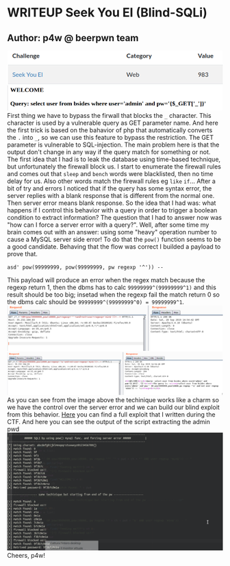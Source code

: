# WRITEUP Seek You EI (Blind-SQLi)

## __Author:__ p4w @ beerpwn team
![Image desc](challenge_desc.png)
![Image desc](vuln_param.png)
First thing we have to bypass the firwall that blocks the `_` character. This character is used by a vulnerable query as GET parameter name. And here the first trick is based on the bahavior of php that automatically converts the `.` into `_`, so we can use this feature to bypass the restriction.
The GET parameter is vulnerable to SQL-injection. The main problem here is that the output don't change in any way if the query match for something or not.
The first idea that I had is to leak the database using time-based technique, but unfortunately the firewall block us. I start to enumerate the firewall rules and comes out that `sleep` and `bench` words were blacklisted, then no time delay for us. Also other words match the firewall rules eg `like` `if`...
After a bit of try and errors I noticed that if the query has some syntax error, the server replies with a blank response that is different from the normal one. Then server error means blank response.
So the idea that I had was:
what happens if I control this behavior with a query in order to trigger a boolean condition to extract information?
The question that I had to answer now was "how can I force a server error with a query?". Well, after some time my brain comes out with an answer: using some "heavy" operation number to cause a MySQL server side error!
To do that the `pow()` function seems to be a good candidate. Behaving that the flow was correct I builded a payload to prove that.
```(SQL)
asd' pow(99999999, pow(99999999, pw regexp '^')) --
```
This payload will produce an error when the regex match because the regexp return 1, then the dbms has to calc `99999999^(99999999^1)` and this result should be too big; insetad when the regexp fail the match return 0 so the dbms calc should be `99999999^(99999999^0) = 99999999^1`.
![Image poc](sqli_poc_error.png)
<br>
![Image poc](sqli_poc_not_error.png)
<br>
As you can see from the image above the techinique works like a charm so we have the control over the server error and we can build our blind exploit from this behavior.
<a href="./sqli_exploit.py">Here</a> you can find a full exploit that I written during the CTF.
And here you can see the output of the script extracting the admin pwd
<br>
![Image of exploit](exploit_output.png)
Cheers, p4w!
